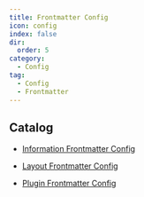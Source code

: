 ```yaml
---
title: Frontmatter Config
icon: config
index: false
dir:
  order: 5
category:
  - Config
tag:
  - Config
  - Frontmatter
---
```


## Catalog

- [Information Frontmatter Config](info.md)

- [Layout Frontmatter Config](layout.md)

- [Plugin Frontmatter Config](plugins.md)
